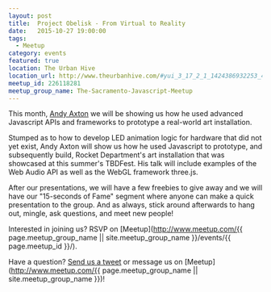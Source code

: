 ```yaml
---
layout: post
title:  Project Obelisk - From Virtual to Reality
date:   2015-10-27 19:00:00
tags:
  - Meetup
category: events
featured: true
location: The Urban Hive
location_url: http://www.theurbanhive.com/#yui_3_17_2_1_1424386932253_440
meetup_id: 226118281
meetup_group_name: The-Sacramento-Javascript-Meetup
---
```


This month, [Andy Axton](https://twitter.com/andyaxton) we will be showing us
how he used advanced Javascript APIs and frameworks to prototype a real-world
art installation.

<!-- more -->

Stumped as to how to develop LED animation logic for hardware that did not yet
exist, Andy Axton will show us how he used Javascript to prototype, and
subsequently build, Rocket Department's art installation that was showcased at
this summer's TBDFest. His talk will include examples of the Web Audio API as
well as the WebGL framework three.js.

After our presentations, we will have a few freebies to give away and we will
have our "15-seconds of Fame" segment where anyone can make a quick
presentation to the group. And as always, stick around afterwards to hang out,
mingle, ask questions, and meet new people!

Interested in joining us? RSVP on
[Meetup](http://www.meetup.com/{{ page.meetup_group_name || site.meetup_group_name }}/events/{{ page.meetup_id }}/).

Have a question? [Send us a tweet](https://twitter.com/sac_js) or message us
on [Meetup](http://www.meetup.com/{{ page.meetup_group_name || site.meetup_group_name }})!
